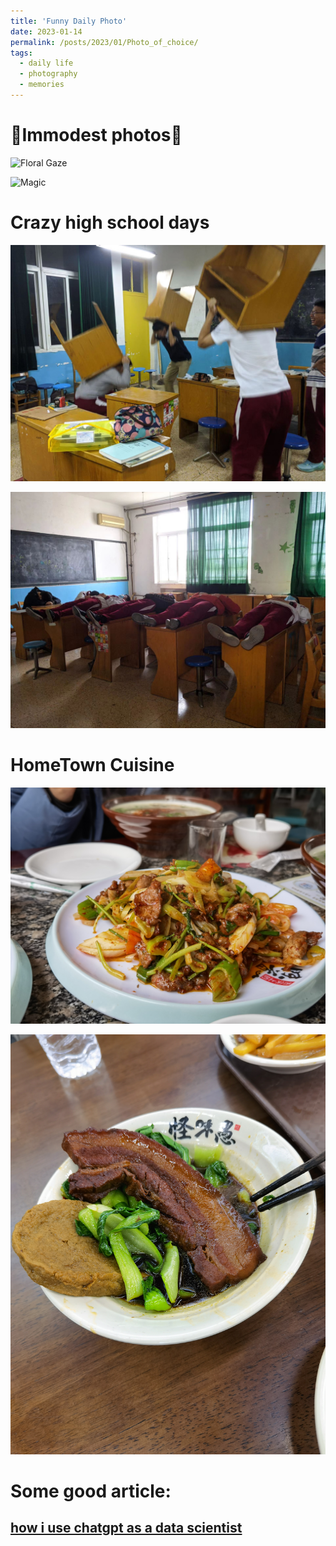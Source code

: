 ```yaml
---
title: 'Funny Daily Photo'
date: 2023-01-14
permalink: /posts/2023/01/Photo_of_choice/
tags:
  - daily life
  - photography
  - memories
---
```


🤗Immodest photos🤗
======
![Floral Gaze](/assets/Yide_Fun/YideBian_Portrait_flower.jpg)

![Magic](/assets/Yide_Fun/YideBian_Portrait_magic.jpg)

Crazy high school days
======
![Workout Time!](/assets/Yide_Fun/YideBian_classroom_workout.jpg)

![Nap time == morgue](/assets/Yide_Fun/YideBian_classroom_morgue.jpg)


HomeTown Cuisine
======
![stir-fried mutton with scallions](/assets/Yide_Fun/YideBian_Xuzhou_Cuisine_scallion_lamb.jpg)

![The pork shared when we became sworn brothers.](/assets/Yide_Fun/YideBian_Xuzhou_Cuisine_BBQ_pork.jpg)

Some good article:
======
[how i use chatgpt as a data scientist](https://medium.com/towards-data-science/how-i-use-chatgpt-as-a-data-scientist-0730fa1e21c2)
------